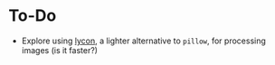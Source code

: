 # To-Do
- Explore using [lycon](https://pypi.org/project/lycon/), a lighter alternative to `pillow`, for processing images (is it faster?)
